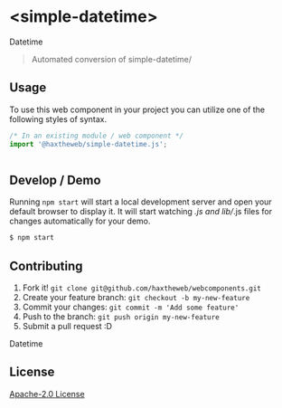 # &lt;simple-datetime&gt;

Datetime
> Automated conversion of simple-datetime/

## Usage
To use this web component in your project you can utilize one of the following styles of syntax.

```js
/* In an existing module / web component */
import '@haxtheweb/simple-datetime.js';



```

## Develop / Demo
Running `npm start` will start a local development server and open your default browser to display it. It will start watching *.js and lib/*.js files for changes automatically for your demo.
```bash
$ npm start
```


## Contributing

1. Fork it! `git clone git@github.com/haxtheweb/webcomponents.git`
2. Create your feature branch: `git checkout -b my-new-feature`
3. Commit your changes: `git commit -m 'Add some feature'`
4. Push to the branch: `git push origin my-new-feature`
5. Submit a pull request :D

Datetime

## License
[Apache-2.0 License](http://opensource.org/licenses/Apache-2.0)